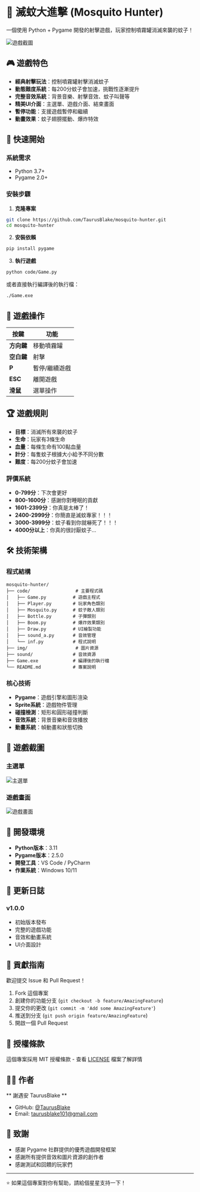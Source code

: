# 🦟 滅蚊大進擊 (Mosquito Hunter)

一個使用 Python + Pygame 開發的射擊遊戲，玩家控制噴霧罐消滅來襲的蚊子！

![遊戲截圖](img/background_title.jpg)

## 🎮 遊戲特色

- **經典射擊玩法**：控制噴霧罐射擊消滅蚊子
- **動態難度系統**：每200分蚊子會加速，挑戰性逐漸提升
- **完整音效系統**：背景音樂、射擊音效、蚊子叫聲等
- **精美UI介面**：主選單、遊戲介面、結束畫面
- **暫停功能**：支援遊戲暫停和繼續
- **動畫效果**：蚊子翅膀擺動、爆炸特效

## 🚀 快速開始

### 系統需求
- Python 3.7+
- Pygame 2.0+

### 安裝步驟

1. **克隆專案**
```bash
git clone https://github.com/TaurusBlake/mosquito-hunter.git
cd mosquito-hunter
```

2. **安裝依賴**
```bash
pip install pygame
```

3. **執行遊戲**
```bash
python code/Game.py
```

或者直接執行編譯後的執行檔：
```bash
./Game.exe
```

## 🎯 遊戲操作

| 按鍵 | 功能 |
|------|------|
| **方向鍵** | 移動噴霧罐 |
| **空白鍵** | 射擊 |
| **P** | 暫停/繼續遊戲 |
| **ESC** | 離開遊戲 |
| **滑鼠** | 選單操作 |

## 🏆 遊戲規則

- **目標**：消滅所有來襲的蚊子
- **生命**：玩家有3條生命
- **血量**：每條生命有100點血量
- **計分**：每隻蚊子根據大小給予不同分數
- **難度**：每200分蚊子會加速

### 評價系統
- **0-799分**：下次會更好
- **800-1600分**：感謝你對睡眠的貢獻
- **1601-2399分**：你真是太棒了！
- **2400-2999分**：你簡直是滅蚊專家！！！
- **3000-3999分**：蚊子看到你就嚇死了！！！
- **4000分以上**：你真的很討厭蚊子...

## 🛠️ 技術架構

### 程式結構
```
mosquito-hunter/
├── code/                 # 主要程式碼
│   ├── Game.py          # 遊戲主程式
│   ├── Player.py        # 玩家角色類別
│   ├── Mosquito.py      # 蚊子敵人類別
│   ├── Bottle.py        # 子彈類別
│   ├── Boom.py          # 爆炸效果類別
│   ├── Draw.py          # UI繪製功能
│   ├── sound_a.py       # 音效管理
│   └── inf.py           # 程式說明
├── img/                  # 圖片資源
├── sound/               # 音效資源
├── Game.exe             # 編譯後的執行檔
└── README.md            # 專案說明
```

### 核心技術
- **Pygame**：遊戲引擎和圖形渲染
- **Sprite系統**：遊戲物件管理
- **碰撞檢測**：矩形和圓形碰撞判斷
- **音效系統**：背景音樂和音效播放
- **動畫系統**：幀動畫和狀態切換

## 🎨 遊戲截圖

### 主選單
![主選單](img/background_title.jpg)

### 遊戲畫面
![遊戲畫面](img/background.jpg)

## 🔧 開發環境

- **Python版本**：3.11
- **Pygame版本**：2.5.0
- **開發工具**：VS Code / PyCharm
- **作業系統**：Windows 10/11

## 📝 更新日誌

### v1.0.0
- 初始版本發布
- 完整的遊戲功能
- 音效和動畫系統
- UI介面設計

## 🤝 貢獻指南

歡迎提交 Issue 和 Pull Request！

1. Fork 這個專案
2. 創建你的功能分支 (`git checkout -b feature/AmazingFeature`)
3. 提交你的更改 (`git commit -m 'Add some AmazingFeature'`)
4. 推送到分支 (`git push origin feature/AmazingFeature`)
5. 開啟一個 Pull Request

## 📄 授權條款

這個專案採用 MIT 授權條款 - 查看 [LICENSE](LICENSE) 檔案了解詳情

## 👨‍💻 作者

** 謝遇安 TaurusBlake **
- GitHub: [@TaurusBlake](https://github.com/TaurusBlake)
- Email: taurusblake101@gmail.com

## 🙏 致謝

- 感謝 Pygame 社群提供的優秀遊戲開發框架
- 感謝所有提供音效和圖片資源的創作者
- 感謝測試和回饋的玩家們

---

⭐ 如果這個專案對你有幫助，請給個星星支持一下！ 